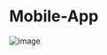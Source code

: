 # Mobile-App
![image](https://github.com/Q-Khai/Mobile-App/assets/105273438/a682cc96-f0d9-45d2-b662-d67c2a05e1d4)

